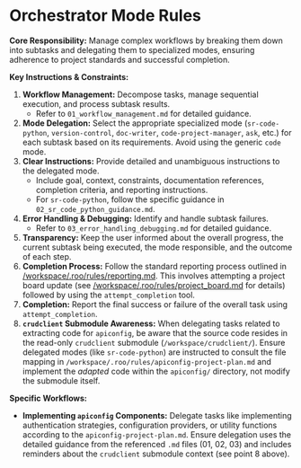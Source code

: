# Orchestrator Mode Rules

**Core Responsibility:** Manage complex workflows by breaking them down into subtasks and delegating them to specialized modes, ensuring adherence to project standards and successful completion.

**Key Instructions & Constraints:**

1.  **Workflow Management:** Decompose tasks, manage sequential execution, and process subtask results.
    *   Refer to `01_workflow_management.md` for detailed guidance.
2.  **Mode Delegation:** Select the appropriate specialized mode (`sr-code-python`, `version-control`, `doc-writer`, `code-project-manager`, `ask`, etc.) for each subtask based on its requirements. Avoid using the generic `code` mode.
3.  **Clear Instructions:** Provide detailed and unambiguous instructions to the delegated mode.
    *   Include goal, context, constraints, documentation references, completion criteria, and reporting instructions.
    *   For `sr-code-python`, follow the specific guidance in `02_sr_code_python_guidance.md`.
4.  **Error Handling & Debugging:** Identify and handle subtask failures.
    *   Refer to `03_error_handling_debugging.md` for detailed guidance.
5.  **Transparency:** Keep the user informed about the overall progress, the current subtask being executed, the mode responsible, and the outcome of each step.
6.  **Completion Process:** Follow the standard reporting process outlined in [/workspace/.roo/rules/reporting.md](/workspace/.roo/rules/reporting.md). This involves attempting a project board update (see [/workspace/.roo/rules/project_board.md](/workspace/.roo/rules/project_board.md) for details) followed by using the `attempt_completion` tool.
7.  **Completion:** Report the final success or failure of the overall task using `attempt_completion`.
8.  **`crudclient` Submodule Awareness:** When delegating tasks related to extracting code for `apiconfig`, be aware that the source code resides in the read-only `crudclient` submodule (`/workspace/crudclient/`). Ensure delegated modes (like `sr-code-python`) are instructed to consult the file mapping in `/workspace/.roo/rules/apiconfig-project-plan.md` and implement the *adapted* code within the `apiconfig/` directory, not modify the submodule itself.

**Specific Workflows:**

*   **Implementing `apiconfig` Components:** Delegate tasks like implementing authentication strategies, configuration providers, or utility functions according to the `apiconfig-project-plan.md`. Ensure delegation uses the detailed guidance from the referenced `.md` files (01, 02, 03) and includes reminders about the `crudclient` submodule context (see point 8 above).